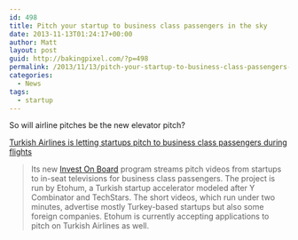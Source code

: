 ```yaml
---
id: 498
title: Pitch your startup to business class passengers in the sky
date: 2013-11-13T01:24:17+00:00
author: Matt
layout: post
guid: http://bakingpixel.com/?p=498
permalink: /2013/11/13/pitch-your-startup-to-business-class-passengers-in-the-sky/
categories:
  - News
tags:
  - startup
---
```

So will airline pitches be the new elevator pitch?

[Turkish Airlines is letting startups pitch to business class passengers during flights](http://www.fastcompany.com/3021454/fast-feed/turkish-airlines-is-letting-startups-pitch-to-business-class-passengers-during-fli)

> Its new [Invest On Board](http://investonboard.com/) program streams pitch videos from startups to in-seat televisions for business class passengers. The project is run by Etohum, a Turkish startup accelerator modeled after Y Combinator and TechStars. The short videos, which run under two minutes, advertise mostly Turkey-based startups but also some foreign companies. Etohum is currently accepting applications to pitch on Turkish Airlines as well.